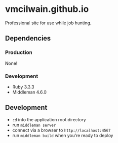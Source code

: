 # vmcilwain.github.io

Professional site for use while job hunting.

## Dependencies

### Production

None!

### Development

- Ruby 3.3.3
- Middleman 4.6.0

## Development

- `cd` into the application root directory
- run `middleman server`
- connect via a browser to `http://localhost:4567`
- run `middleman build` when you're ready to deploy
